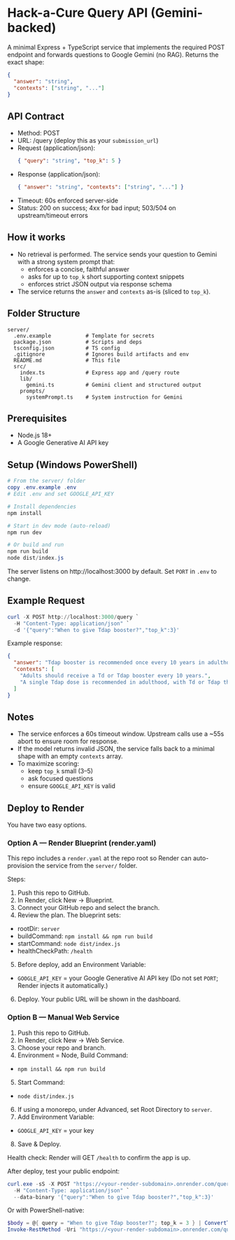 # Hack-a-Cure Query API (Gemini-backed)

A minimal Express + TypeScript service that implements the required POST endpoint and forwards questions to Google Gemini (no RAG). Returns the exact shape:

```json
{
  "answer": "string",
  "contexts": ["string", "..."]
}
```

## API Contract

- Method: POST
- URL: /query (deploy this as your `submission_url`)
- Request (application/json):
  ```json
  { "query": "string", "top_k": 5 }
  ```
- Response (application/json):
  ```json
  { "answer": "string", "contexts": ["string", "..."] }
  ```
- Timeout: 60s enforced server-side
- Status: 200 on success; 4xx for bad input; 503/504 on upstream/timeout errors

## How it works

- No retrieval is performed. The service sends your question to Gemini with a strong system prompt that:
  - enforces a concise, faithful answer
  - asks for up to `top_k` short supporting context snippets
  - enforces strict JSON output via response schema
- The service returns the `answer` and `contexts` as-is (sliced to `top_k`).

## Folder Structure

```
server/
  .env.example           # Template for secrets
  package.json           # Scripts and deps
  tsconfig.json          # TS config
  .gitignore             # Ignores build artifacts and env
  README.md              # This file
  src/
    index.ts             # Express app and /query route
    lib/
      gemini.ts          # Gemini client and structured output
    prompts/
      systemPrompt.ts    # System instruction for Gemini
```

## Prerequisites

- Node.js 18+
- A Google Generative AI API key

## Setup (Windows PowerShell)

```powershell
# From the server/ folder
copy .env.example .env
# Edit .env and set GOOGLE_API_KEY

# Install dependencies
npm install

# Start in dev mode (auto-reload)
npm run dev

# Or build and run
npm run build
node dist/index.js
```

The server listens on http://localhost:3000 by default. Set `PORT` in `.env` to change.

## Example Request

```powershell
curl -X POST http://localhost:3000/query `
  -H "Content-Type: application/json" `
  -d '{"query":"When to give Tdap booster?","top_k":3}'
```

Example response:
```json
{
  "answer": "Tdap booster is recommended once every 10 years in adulthood.",
  "contexts": [
    "Adults should receive a Td or Tdap booster every 10 years.",
    "A single Tdap dose is recommended in adulthood, with Td or Tdap thereafter."
  ]
}
```

## Notes

- The service enforces a 60s timeout window. Upstream calls use a ~55s abort to ensure room for response.
- If the model returns invalid JSON, the service falls back to a minimal shape with an empty `contexts` array.
- To maximize scoring:
  - keep `top_k` small (3–5)
  - ask focused questions
  - ensure `GOOGLE_API_KEY` is valid

## Deploy to Render

You have two easy options.

### Option A — Render Blueprint (render.yaml)

This repo includes a `render.yaml` at the repo root so Render can auto-provision the service from the `server/` folder.

Steps:
1. Push this repo to GitHub.
2. In Render, click New → Blueprint.
3. Connect your GitHub repo and select the branch.
4. Review the plan. The blueprint sets:
  - rootDir: `server`
  - buildCommand: `npm install && npm run build`
  - startCommand: `node dist/index.js`
  - healthCheckPath: `/health`
5. Before deploy, add an Environment Variable:
  - `GOOGLE_API_KEY` = your Google Generative AI API key
  (Do not set `PORT`; Render injects it automatically.)
6. Deploy. Your public URL will be shown in the dashboard.

### Option B — Manual Web Service

1. Push this repo to GitHub.
2. In Render, click New → Web Service.
3. Choose your repo and branch.
4. Environment = Node, Build Command:
  - `npm install && npm run build`
5. Start Command:
  - `node dist/index.js`
6. If using a monorepo, under Advanced, set Root Directory to `server`.
7. Add Environment Variable:
  - `GOOGLE_API_KEY` = your key
8. Save & Deploy.

Health check: Render will GET `/health` to confirm the app is up.

After deploy, test your public endpoint:

```powershell
curl.exe -sS -X POST "https://<your-render-subdomain>.onrender.com/query" `
  -H "Content-Type: application/json" `
  --data-binary '{"query":"When to give Tdap booster?","top_k":3}'
```

Or with PowerShell-native:

```powershell
$body = @{ query = "When to give Tdap booster?"; top_k = 3 } | ConvertTo-Json -Compress
Invoke-RestMethod -Uri "https://<your-render-subdomain>.onrender.com/query" -Method Post -ContentType "application/json" -Body $body
```
